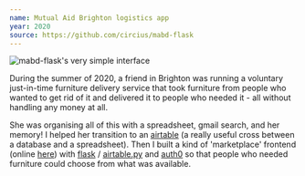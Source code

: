 ```yaml
---
name: Mutual Aid Brighton logistics app
year: 2020
source: https://github.com/circius/mabd-flask
---
```


![mabd-flask's very simple interface](/images/mabd.png)

During the summer of 2020, a friend in Brighton was running a
voluntary just-in-time furniture delivery service that took furniture
from people who wanted to get rid of it and delivered it to people who
needed it - all without handling any money at all.

She was organising all of this with a spreadsheet, gmail search, and
her memory! I helped her transition to an [airtable](https://airtable.com/) (a really useful
cross between a database and a spreadsheet). Then I built a kind of
'marketplace' frontend (online [here](https://app.mabdonations.org/)) with [flask](https://flask.palletsprojects.com/) / [airtable.py](https://github.com/josephbestjames/airtable.py) and
[auth0](https://auth0.com/) so that people who needed furniture could choose from what was
available.
